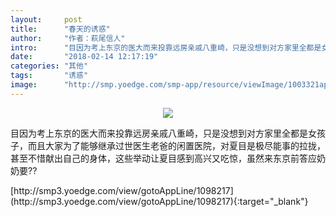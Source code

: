 ```yaml
---
layout:     post
title:      "春天的诱惑"
author:     "作者：萩尾信人"
intro:      "目因为考上东京的医大而来投靠远房亲戚八重崎，只是没想到对方家里全都是女孩子，而且大家为了能够继承过世医生老爸的闲置医院，对夏目是极尽能事的拉拢，甚至不惜献出自己的身体，这些举动让夏目感到高兴又吃惊，虽然来东京前答应奶奶要??"
date:       "2018-02-14 12:17:19"
categories: "其他"
tags:       "诱惑"
image:      "http://smp.yoedge.com/smp-app/resource/viewImage/1003321appline.png"
---
```

<div style="text-align: center">
<p><img src="http://smp.yoedge.com/smp-app/resource/viewImage/1003321appline.png"/></p>
</div>
<p class="post-meta">
<span>目因为考上东京的医大而来投靠远房亲戚八重崎，只是没想到对方家里全都是女孩子，而且大家为了能够继承过世医生老爸的闲置医院，对夏目是极尽能事的拉拢，甚至不惜献出自己的身体，这些举动让夏目感到高兴又吃惊，虽然来东京前答应奶奶要??</span>
</p>
[http://smp3.yoedge.com/view/gotoAppLine/1098217](http://smp3.yoedge.com/view/gotoAppLine/1098217){:target="_blank"}


